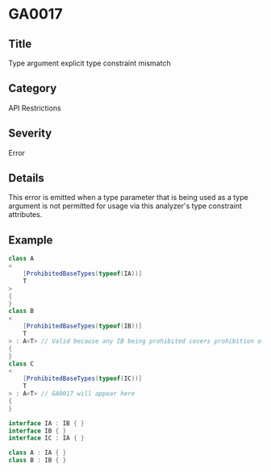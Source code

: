 # GA0017

## Title
Type argument explicit type constraint mismatch

## Category
API Restrictions

## Severity
Error

## Details
This error is emitted when a type parameter that is being used as a type argument is not permitted for usage via this analyzer's type constraint attributes.

## Example
```csharp
class A
<
    [ProhibitedBaseTypes(typeof(IA))]
    T
>
{
}
class B
<
    [ProhibitedBaseTypes(typeof(IB))]
    T
> : A<T> // Valid because any IB being prohibited covers prohibition of IA too
{
}
class C
<
    [ProhibitedBaseTypes(typeof(IC))]
    T
> : A<T> // GA0017 will appear here
{
}

interface IA : IB { }
interface IB { }
interface IC : IA { }

class A : IA { }
class B : IB { }
```
